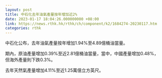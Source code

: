 ```yaml
---
layout: post
title: 中石化去年油氣產量按年增加近2%
date: 2023-01-17 18:04:26.000000000 +08:00
link: https://news.rthk.hk/rthk/ch/component/k2/1684274-20230117.htm
categories: rthk
---
```


中石化公布，去年油氣產量按年增加1.94%至4.89億桶油當量。

期內，原油產量增加0.39%至近2.81億桶油當量，當中，中國產量增加0.48%，但海外產量則下跌0.3%。

去年天然氣產量增加4.11%至近1.25萬億立方英尺。
